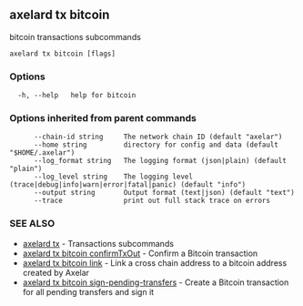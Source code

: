 ## axelard tx bitcoin

bitcoin transactions subcommands

```
axelard tx bitcoin [flags]
```

### Options

```
  -h, --help   help for bitcoin
```

### Options inherited from parent commands

```
      --chain-id string     The network chain ID (default "axelar")
      --home string         directory for config and data (default "$HOME/.axelar")
      --log_format string   The logging format (json|plain) (default "plain")
      --log_level string    The logging level (trace|debug|info|warn|error|fatal|panic) (default "info")
      --output string       Output format (text|json) (default "text")
      --trace               print out full stack trace on errors
```

### SEE ALSO

- [axelard tx](axelard_tx.md)	 - Transactions subcommands
- [axelard tx bitcoin confirmTxOut](axelard_tx_bitcoin_confirmTxOut.md)	 - Confirm a Bitcoin transaction
- [axelard tx bitcoin link](axelard_tx_bitcoin_link.md)	 - Link a cross chain address to a bitcoin address created by Axelar
- [axelard tx bitcoin sign-pending-transfers](axelard_tx_bitcoin_sign-pending-transfers.md)	 - Create a Bitcoin transaction for all pending transfers and sign it
